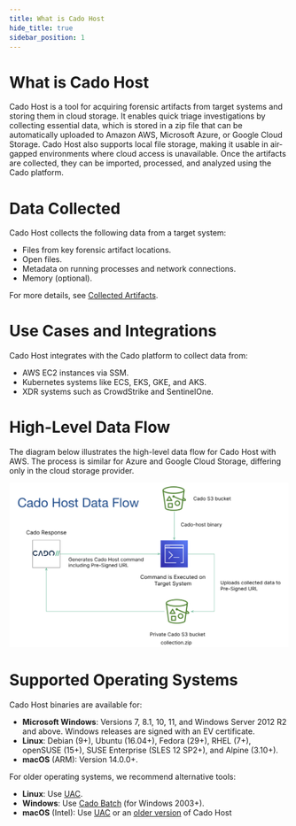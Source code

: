 ```yaml
---
title: What is Cado Host
hide_title: true
sidebar_position: 1
---
```


# What is Cado Host

Cado Host is a tool for acquiring forensic artifacts from target systems and storing them in cloud storage. It enables quick triage investigations by collecting essential data, which is stored in a zip file that can be automatically uploaded to Amazon AWS, Microsoft Azure, or Google Cloud Storage. Cado Host also supports local file storage, making it usable in air-gapped environments where cloud access is unavailable. Once the artifacts are collected, they can be imported, processed, and analyzed using the Cado platform.

# Data Collected

Cado Host collects the following data from a target system:
- Files from key forensic artifact locations.
- Open files.
- Metadata on running processes and network connections.
- Memory (optional).

For more details, see [Collected Artifacts](/cado/discovery-import/cado-host/intro).

# Use Cases and Integrations

Cado Host integrates with the Cado platform to collect data from:
- AWS EC2 instances via SSM.
- Kubernetes systems like ECS, EKS, GKE, and AKS.
- XDR systems such as CrowdStrike and SentinelOne.

# High-Level Data Flow

The diagram below illustrates the high-level data flow for Cado Host with AWS. The process is similar for Azure and Google Cloud Storage, differing only in the cloud storage provider.

![Cado Host Dataflow](/img/cado-host-dfd.png)

# Supported Operating Systems

Cado Host binaries are available for:
- **Microsoft Windows**: Versions 7, 8.1, 10, 11, and Windows Server 2012 R2 and above. Windows releases are signed with an EV certificate.
- **Linux**: Debian (9+), Ubuntu (16.04+), Fedora (29+), RHEL (7+), openSUSE (15+), SUSE Enterprise (SLES 12 SP2+), and Alpine (3.10+).
- **macOS** (ARM): Version 14.0.0+.

For older operating systems, we recommend alternative tools:
- **Linux**: Use [UAC](https://github.com/tclahr/uac).
- **Windows**: Use [Cado Batch](https://github.com/cado-security/Cado-Batch) (for Windows 2003+).
- **macOS** (Intel): Use [UAC](https://github.com/tclahr/uac) or an [older version](https://cado-public.s3-accelerate.amazonaws.com/cado-host/v2.0.0/osx/cado-host-x86) of Cado Host
